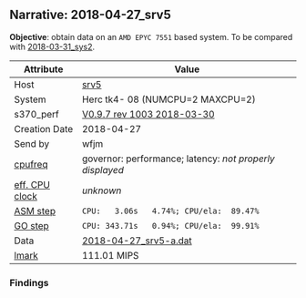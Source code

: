 ## Narrative: 2018-04-27_srv5

**Objective**: obtain data on an `AMD EPYC 7551` based system.
To be compared with [2018-03-31_sys2](2018-03-31_sys2.md).

| Attribute | Value |
| --------- | ----- |
| Host   | [srv5](hostinfo_srv5.md) |
| System | Herc tk4- 08 (NUMCPU=2 MAXCPU=2) |
| s370_perf | [V0.9.7  rev  1003  2018-03-30](https://github.com/wfjm/s370-perf/blob/2685ff0/codes/s370_perf.asm) |
| Creation Date | 2018-04-27 |
| Send by | wfjm |
| [cpufreq](README_narr.md#user-content-cpufreq) | governor: performance; latency: _not properly displayed_ |
| [eff. CPU clock](README_narr.md#user-content-effclk) | _unknown_ |
| [ASM step](README_narr.md#user-content-asm) | `CPU:   3.06s   4.74%; CPU/ela:  89.47%` |
| [GO step](README_narr.md#user-content-go)   | `CPU: 343.71s   0.94%; CPU/ela:  99.91%` |
| Data | [2018-04-27_srv5-a.dat](../data/2018-04-27_srv5-a.dat) |
| [lmark](README_narr.md#user-content-lmark) | 111.01 MIPS |

### Findings
